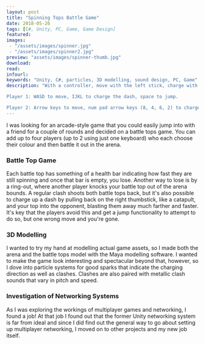 ```yaml
---
layout: post
title: "Spinning Tops Battle Game"
date: 2018-05-26
tags: [C#, Unity, PC, Game, Game Design]
featured:
images:
 - "/assets/images/spinner.jpg"
 - "/assets/images/spinner2.jpg"
preview: "assets/images/spinner-thumb.jpg"
download:
read:
infourl:
keywords: "Unity, C#, particles, 3D modelling, sound design, PC, Game"
description: "With a controller, move with the left stick, charge with the right stick and jump with A or Y.

Player 1: WASD to move, IJKL to charge the dash, space to jump.

Player 2: Arrow keys to move, num pad arrow keys (8, 4, 6, 2) to charge the dash, num pad enter to jump."
---
```


I was looking for an arcade-style game that you could easily jump into with a friend for a couple of rounds and decided on a battle tops game. You can add up to four players (up to 2 using just one keyboard) who each choose their colour and then battle it out in the arena.

### Battle Top Game
Each battle top has something of a health bar indicating how fast they are still spinning and once that bar is empty, you lose. Another way to lose is by a ring-out, where another player knocks your battle top out of the arena bounds. A regular clash shoots both battle tops back, but it's also possible to charge up a dash by pulling back on the right thumbstick, like a catapult, and your top into the opponent, blasting them away much farther and faster. It's key that the players avoid this and get a jump functionality to attempt to do so, but one wrong move and you're gone.

### 3D Modelling
I wanted to try my hand at modelling actual game assets, so I made both the arena and the battle tops model with the Maya modelling software. I wanted to make the game look interesting and spectacular beyond that, however, so I dove into particle systems for good sparks that indicate the charging direction as well as clashes. Clashes are also paired with metallic clash sounds that vary in pitch and speed.

### Investigation of Networking Systems
As I was exploring the workings of multiplayer games and networking, I found a job! At that job I found out that the former Unity networking system is far from ideal and since I did find out the general way to go about setting up multiplayer networking, I moved on to other projects and my new job itself.